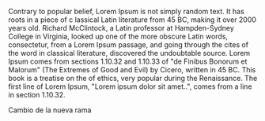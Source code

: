 Contrary to popular belief, Lorem Ipsum is not simply random text. It has roots in a piece of c
lassical Latin literature from 45 BC, making it over 2000 years old. Richard McClintock, a Latin professor at Hampden-Sydney College in Virginia, looked up one of the more obscure Latin words,
consectetur, from a Lorem Ipsum passage, and going through the cites
of the word in classical literature, discovered the undoubtable source. Lorem Ipsum comes from sections 1.10.32 and 1.10.33 of "de Finibus Bonorum
et Malorum" (The Extremes of Good and Evil) 
by Cicero, written in 45 BC. This book is a treatise on the 
of ethics, very popular during the Renaissance.
The first line of Lorem Ipsum, "Lorem ipsum dolor sit
amet..", comes from a line in section 1.10.32.
    
Cambio de la nueva rama